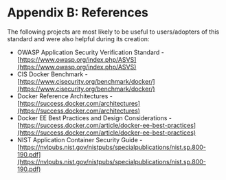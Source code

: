 # Appendix B: References

The following projects are most likely to be useful to users/adopters of this standard and were also helpful during its creation:

- OWASP Application Security Verification Standard - [https://www.owasp.org/index.php/ASVS](https://www.owasp.org/index.php/ASVS)
- CIS Docker Benchmark - [https://www.cisecurity.org/benchmark/docker/](https://www.cisecurity.org/benchmark/docker/)
- Docker Reference Architectures - [https://success.docker.com/architectures](https://success.docker.com/architectures)
- Docker EE Best Practices and Design Considerations - [https://success.docker.com/article/docker-ee-best-practices](https://success.docker.com/article/docker-ee-best-practices)
- NIST Application Container Security Guide - [https://nvlpubs.nist.gov/nistpubs/specialpublications/nist.sp.800-190.pdf](https://nvlpubs.nist.gov/nistpubs/specialpublications/nist.sp.800-190.pdf)
